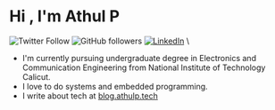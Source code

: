 # Hi , I'm Athul P
![Twitter Follow](https://img.shields.io/twitter/follow/athulp_?style=social) ![GitHub followers](https://img.shields.io/github/followers/athulp01?style=social)
<a href="https://www.linkedin.com/in/athulp01"><img src="https://img.shields.io/badge/LinkedIn--_.svg?style=social&logo=linkedin" alt="LinkedIn"></a>
\
* I'm currently pursuing undergraduate degree in Electronics and Communication Engineering from National Institute of Technology Calicut.
* I love to do systems and embedded programming.
* I write about tech at [blog.athulp.tech](https://blog.athulp.tech)
